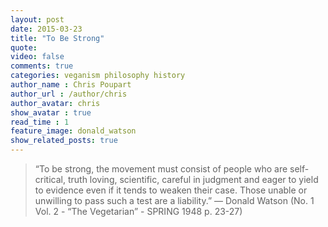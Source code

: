 ```yaml
---
layout: post
date: 2015-03-23
title: "To Be Strong"
quote: 
video: false
comments: true
categories: veganism philosophy history
author_name : Chris Poupart
author_url : /author/chris
author_avatar: chris
show_avatar : true
read_time : 1
feature_image: donald_watson
show_related_posts: true
---
```


> “To be strong, the movement must consist of people who are self-critical, truth loving, scientific, careful in judgment and eager to yield to evidence even if it tends to weaken their case. Those unable or unwilling to pass such a test are a liability.” — Donald Watson (No. 1 Vol. 2 - “The Vegetarian” - SPRING 1948 p. 23-27)

